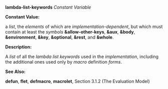 **lambda-list-keywords** *Constant Variable* 



**Constant Value:** 



a *list*, the *elements* of which are *implementation-dependent*, but which must contain at least the *symbols* **&allow-other-keys**, **&aux**, **&body**, **&environment**, **&key**, **&optional**, **&rest**, and **&whole**. 



**Description:** 



A *list* of all the *lambda list keywords* used in the *implementation*, including the additional ones used only by *macro* definition *forms*. 



**See Also:** 



**defun**, **flet**, **defmacro**, **macrolet**, Section 3.1.2 (The Evaluation Model) 



